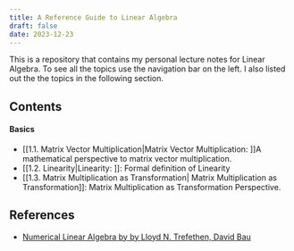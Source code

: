 ```yaml
---
title: A Reference Guide to Linear Algebra
draft: false
date: 2023-12-23
---
```


This is a repository that contains my personal lecture notes for Linear Algebra.
To see all the topics use the navigation bar on the left. I also listed out the the topics in the following section. 


## Contents 

#### Basics

- [[1.1. Matrix Vector Multiplication|Matrix Vector Multiplication: ]]A mathematical perspective to matrix vector multiplication.
- [[1.2. Linearity|Linearity: ]]:  Formal definition of Linearity
- [[1.3. Matrix Multiplication as Transformation| Matrix Multiplication as Transformation]]: Matrix Multiplication as Transformation Perspective.


## References

-  [Numerical Linear Algebra by by Lloyd N. Trefethen, David Bau ](https://books.google.com/books?id=4Mou5YpRD_kC&printsec=frontcover)


